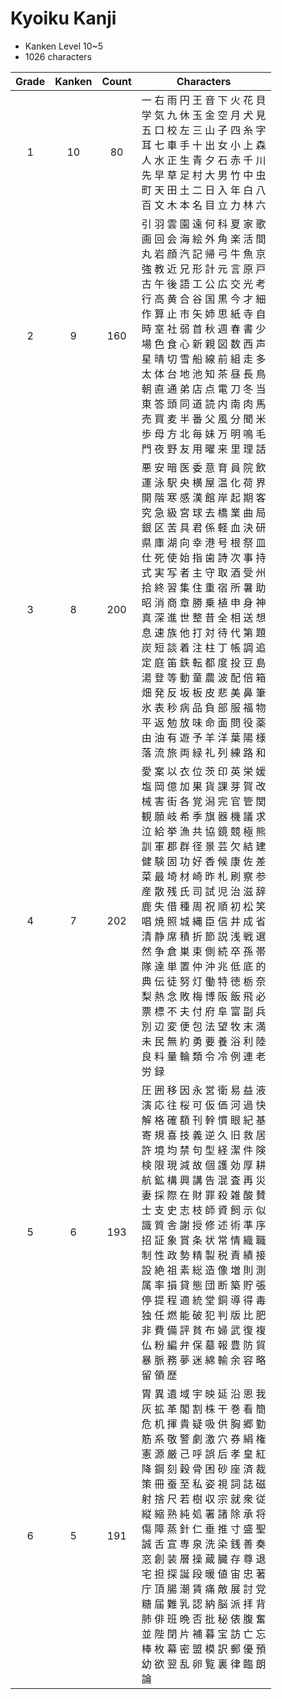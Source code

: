 
# Kyoiku Kanji

- Kanken Level 10~5
- 1026 characters

| Grade | Kanken | Count | Characters                                                                                                                                                                                                                                                                                                                                                                                                                                                                                  |
| :---: | :----: | :---: | ------------------------------------------------------------------------------------------------------------------------------------------------------------------------------------------------------------------------------------------------------------------------------------------------------------------------------------------------------------------------------------------------------------------------------------------------------------------------------------------- |
|   1   |   10   |  80   | 一 右 雨 円 王 音 下 火 花 貝<br>学 気 九 休 玉 金 空 月 犬 見<br>五 口 校 左 三 山 子 四 糸 字<br>耳 七 車 手 十 出 女 小 上 森<br>人 水 正 生 青 夕 石 赤 千 川<br>先 早 草 足 村 大 男 竹 中 虫<br>町 天 田 土 二 日 入 年 白 八<br>百 文 木 本 名 目 立 力 林 六                                                                                                                                                                                                                                                                                                        |
|   2   |   9    |  160  | 引 羽 雲 園 遠 何 科 夏 家 歌<br>画 回 会 海 絵 外 角 楽 活 間<br>丸 岩 顔 汽 記 帰 弓 牛 魚 京<br>強 教 近 兄 形 計 元 言 原 戸<br>古 午 後 語 工 公 広 交 光 考<br>行 高 黄 合 谷 国 黒 今 才 細<br>作 算 止 市 矢 姉 思 紙 寺 自<br>時 室 社 弱 首 秋 週 春 書 少<br>場 色 食 心 新 親 図 数 西 声<br>星 晴 切 雪 船 線 前 組 走 多<br>太 体 台 地 池 知 茶 昼 長 鳥<br>朝 直 通 弟 店 点 電 刀 冬 当<br>東 答 頭 同 道 読 内 南 肉 馬<br>売 買 麦 半 番 父 風 分 聞 米<br>歩 母 方 北 毎 妹 万 明 鳴 毛<br>門 夜 野 友 用 曜 来 里 理 話                                                                                                                |
|   3   |   8    |  200  | 悪 安 暗 医 委 意 育 員 院 飲 <br>運 泳 駅 央 横 屋 温 化 荷 界 <br>開 階 寒 感 漢 館 岸 起 期 客 <br>究 急 級 宮 球 去 橋 業 曲 局 <br>銀 区 苦 具 君 係 軽 血 決 研 <br>県 庫 湖 向 幸 港 号 根 祭 皿 <br>仕 死 使 始 指 歯 詩 次 事 持 <br>式 実 写 者 主 守 取 酒 受 州 <br>拾 終 習 集 住 重 宿 所 暑 助 <br>昭 消 商 章 勝 乗 植 申 身 神 <br>真 深 進 世 整 昔 全 相 送 想 <br>息 速 族 他 打 対 待 代 第 題 <br>炭 短 談 着 注 柱 丁 帳 調 追 <br>定 庭 笛 鉄 転 都 度 投 豆 島 <br>湯 登 等 動 童 農 波 配 倍 箱 <br>畑 発 反 坂 板 皮 悲 美 鼻 筆 <br>氷 表 秒 病 品 負 部 服 福 物 <br>平 返 勉 放 味 命 面 問 役 薬 <br>由 油 有 遊 予 羊 洋 葉 陽 様 <br>落 流 旅 両 緑 礼 列 練 路 和 |
|   4   |   7    |  202  | 愛 案 以 衣 位 茨 印 英 栄 媛<br>塩 岡 億 加 果 貨 課 芽 賀 改<br>械 害 街 各 覚 潟 完 官 管 関<br>観 願 岐 希 季 旗 器 機 議 求<br>泣 給 挙 漁 共 協 鏡 競 極 熊<br>訓 軍 郡 群 径 景 芸 欠 結 建<br>健 験 固 功 好 香 候 康 佐 差<br>菜 最 埼 材 崎 昨 札 刷 察 参<br>産 散 残 氏 司 試 児 治 滋 辞<br>鹿 失 借 種 周 祝 順 初 松 笑<br>唱 焼 照 城 縄 臣 信 井 成 省<br>清 静 席 積 折 節 説 浅 戦 選<br>然 争 倉 巣 束 側 続 卒 孫 帯<br>隊 達 単 置 仲 沖 兆 低 底 的<br>典 伝 徒 努 灯 働 特 徳 栃 奈<br>梨 熱 念 敗 梅 博 阪 飯 飛 必<br>票 標 不 夫 付 府 阜 富 副 兵<br>別 辺 変 便 包 法 望 牧 末 満<br>未 民 無 約 勇 要 養 浴 利 陸<br>良 料 量 輪 類 令 冷 例 連 老<br>労 録             |
|   5   |   6    |  193  | 圧 囲 移 因 永 営 衛 易 益 液<br>演 応 往 桜 可 仮 価 河 過 快<br>解 格 確 額 刊 幹 慣 眼 紀 基<br>寄 規 喜 技 義 逆 久 旧 救 居<br>許 境 均 禁 句 型 経 潔 件 険<br>検 限 現 減 故 個 護 効 厚 耕<br>航 鉱 構 興 講 告 混 査 再 災<br>妻 採 際 在 財 罪 殺 雑 酸 賛<br>士 支 史 志 枝 師 資 飼 示 似<br>識 質 舎 謝 授 修 述 術 準 序<br>招 証 象 賞 条 状 常 情 織 職<br>制 性 政 勢 精 製 税 責 績 接<br>設 絶 祖 素 総 造 像 増 則 測<br>属 率 損 貸 態 団 断 築 貯 張<br>停 提 程 適 統 堂 銅 導 得 毒<br>独 任 燃 能 破 犯 判 版 比 肥<br>非 費 備 評 貧 布 婦 武 復 複<br>仏 粉 編 弁 保 墓 報 豊 防 貿<br>暴 脈 務 夢 迷 綿 輸 余 容 略<br>留 領 歴                                  |
|   6   |   5    |  191  | 胃 異 遺 域 宇 映 延 沿 恩 我<br>灰 拡 革 閣 割 株 干 巻 看 簡<br>危 机 揮 貴 疑 吸 供 胸 郷 勤<br>筋 系 敬 警 劇 激 穴 券 絹 権<br>憲 源 厳 己 呼 誤 后 孝 皇 紅<br>降 鋼 刻 穀 骨 困 砂 座 済 裁<br>策 冊 蚕 至 私 姿 視 詞 誌 磁<br>射 捨 尺 若 樹 収 宗 就 衆 従<br>縦 縮 熟 純 処 署 諸 除 承 将<br>傷 障 蒸 針 仁 垂 推 寸 盛 聖<br>誠 舌 宣 専 泉 洗 染 銭 善 奏<br>窓 創 装 層 操 蔵 臓 存 尊 退<br>宅 担 探 誕 段 暖 値 宙 忠 著<br>庁 頂 腸 潮 賃 痛 敵 展 討 党<br>糖 届 難 乳 認 納 脳 派 拝 背<br>肺 俳 班 晩 否 批 秘 俵 腹 奮<br>並 陛 閉 片 補 暮 宝 訪 亡 忘<br>棒 枚 幕 密 盟 模 訳 郵 優 預<br>幼 欲 翌 乱 卵 覧 裏 律 臨 朗<br>論                                      |

